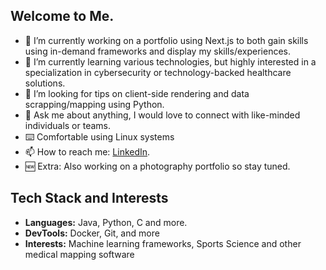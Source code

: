 ## Welcome to Me.
- 🔭 I’m currently working on a portfolio using Next.js to both gain skills using in-demand frameworks and display my skills/experiences.
- 🌱 I’m currently learning various technologies, but highly interested in a specialization in cybersecurity or technology-backed healthcare solutions.
- 🤔 I’m looking for tips on client-side rendering and data scrapping/mapping using Python.
- 💬 Ask me about anything, I would love to connect with like-minded individuals or teams.
- ⌨️ Comfortable using Linux systems
- 📫 How to reach me: [LinkedIn](https://www.linkedin.com/in/jimi-ademola).
- 🆕 Extra: Also working on a photography portfolio so stay tuned.

## Tech Stack and Interests
- **Languages:** Java, Python, C and more.
- **DevTools:** Docker, Git, and more
- **Interests:** Machine learning frameworks, Sports Science and other medical mapping software

